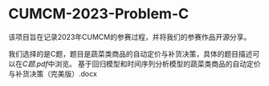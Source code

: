 # CUMCM-2023-Problem-C
该项目旨在记录2023年CUMCM的参赛过程，并将我们的参赛作品开源分享。

我们选择的是C题，题目是蔬菜类商品的自动定价与补货决策，具体的题目描述可以在*C题.pdf*中浏览。
基于回归模型和时间序列分析模型的蔬菜类商品的自动定价与补货决策（完美版）.docx
